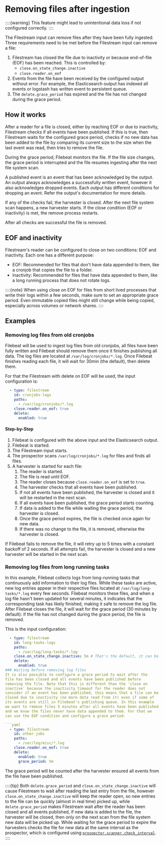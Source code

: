 # Removing files after ingestion

::::{warning}
This feature might lead to unintentional data loss if not configured correctly.
::::

The Filestream input can remove files after they have been fully
ingested. Three requirements need to be met before the Filestream
input can remove a file:
1. Filestream has closed the file due to inactivity or because end-of-file (EOF) has
   been reached. This is controlled by:
     - `close.on_state_change.inactive`
     - `close.reader.on_eof`
2. Events from the file have been received by the configured output
   without error. For example, the Elasticsearch output has indexed all
   events or logstash has written event to persistent queue.
3. The `delete.grace_period` has expired and the file has not changed
   during the grace period.

## How it works
After a reader for a file is closed, either by reaching EOF or due
to inactivity, Filestream checks if all events have been published.
If this is true, then Filestream waits for the configured grace period,
checks if no new data has been added to the file by
comparing its current size to the size when the last event was read,
then tries to remove the file. 

During the grace period, Filebeat monitors the file. If the file size
changes, the grace period is interrupted and the file resumes 
ingesting after the next file system scan.

A published event is an event that has been acknowledged by the
output. An output always acknowledges a successfully written event,
however it also acknowledges dropped events. Each output has
different conditions for dropping an event. Refer the output's
documentation for more details.

If any of the checks fail, the harvester is closed. After the next
file system scan happens, a new harvester starts. If the close 
condition (EOF or inactivity) is met, the remove process restarts.

After all checks are successful the file is removed.

## EOF and inactivity

Filestream's reader can be configured to close on two conditions: EOF
and inactivity. Each one has a different purpose:

 - EOF:  Recommended for files that don't have data appended to
   them, like a cronjob that copies the file to a folder.
 - Inactivity: Recommended for files that have data appended to
   them, like a long running process that does not rotate logs.

::::{note}
When using close on EOF for files from short lived processes that write
their logs within a few seconds, make sure to set an appropriate grace
period. Even immutable copied files might still change while being copied,
especially across volumes or network shares.
::::

## Examples
### Removing log files from old cronjobs
Filebeat will be used to ingest log files from old cronjobs, all files
have been fully written and Filebeat should remove them once it
finishes publishing all data. The log files are located at
`/var/log/cronjobs/*.log`. Once Filebeat finishes reading each file,
it will wait for 30min (the default), then delete them.

For that the Filestream with delete on EOF will be used, the input
configuration is:
```yaml
  - type: filestream
    id: cronjobs-logs
    paths:
      - /var/log/cronjobs/*.log
    close.reader.on_eof: true
    delete:
      enabled: true
```

#### Step-by-Step
1. Filebeat is configured with the above input and the Elasticsearch
   output.
2. Filebeat is started.
3. The Filestream input starts.
4. The prospector scans `/var/log/cronjobs/*.log` for files and finds
   all files.
5. A harvester is started for each file:
   1. The reader is started.
   2. The file is read until EOF.
   3. The reader closes because `close.reader.on_eof` is set to `true`.
   4. The harvester checks that all events have been published.
   5. If not all events have been published, the harvester is closed
      and it will be restarted in the next scan.
   6. If all events have been published, the grace period starts
      counting.
   7. If data is added to the file while waiting the grace period, the
      harvester is closed.
   8. Once the grace period expires, the file is checked once again
      for new data.
   9. If there was no change to the file, it is removed, otherwise the
      harvester is closed.

If Filebeat fails to remove the file, it will retry up to 5 times with
a constant backoff of 2 seconds. If all attempts fail, the harvester
is closed and a new harvester will be started in the next scan.

### Removing log files from long running tasks

In this example, Filebeat collects logs from long-running tasks that
continuously add information to their log files. While these tasks are
active, new log entries appear in their respective files located at
`/var/log/long-tasks/*.log` every few seconds. Filebeat monitors these
files, and when a log file hasn't been updated for several minutes, it
indicates that the corresponding task has likely finished, making it
safe to remove the log file. After Filebeat closes the file, it will
wait for the grace period (30 minutes by default): if the file has not
changed during the grace period, the file is removed.

This is the input configuration:

```yaml
  - type: filestream
    id: long-tasks-logs
    paths:
      - /var/log/long-tasks/*.log
    close.on_state_change.inactive: 5m # That's the default, it can be omitted.
    delete:
      enabled: true
### Waiting before removing log files
It is also possible to configure a grace period to wait after the
file has been closed and all events have been published before
removing the file. Note that this is different than the 'close on
inactive' because the inactivity timeout for the reader does not
consider if an event has been published, this means that a file can be
closed due to inactivity (no more data read from it) even if some of
its events are still in Filebeat's publishing queue. In this example
we want to remove files 5 minutes after all events have been published
and we know the files never have data appended to them. For that we
can use the EOF condition and configure a grace period.

```yaml
  - type: filestream
    id: other-jobs
    paths:
      - /var/log/misc/*.log
    close.reader.on_eof: true
    delete:
      enabled: true
      grace_period: 5m
```

The grace period will be counted after the harvester ensured all
events from the file have been published.

::::{tip}
Both `delete.grace_period` and `close.on_state_change.inactive` will
cause Filestream to wait after reading the last entry from the file,
however `close.on_state_change.inactive` will keep the reader open, so
new entries to the file can be quickly (almost in real time) picked
up, while `delete.grace_period` makes Filestream wait after the reader
has been closed and all events published, if new data is added to the
file, the harvester will be closed, then only on the next scan from
the file system new data will be picked up. While waiting for the
grace period to expire the harvesters checks the file for new data at
the same interval as the prospector, which is configured using
[`prospector.scanner.check_interval`](/reference/filebeat/filebeat-input-filestream.md#filebeat-input-filestream-scan-frequency).
::::
